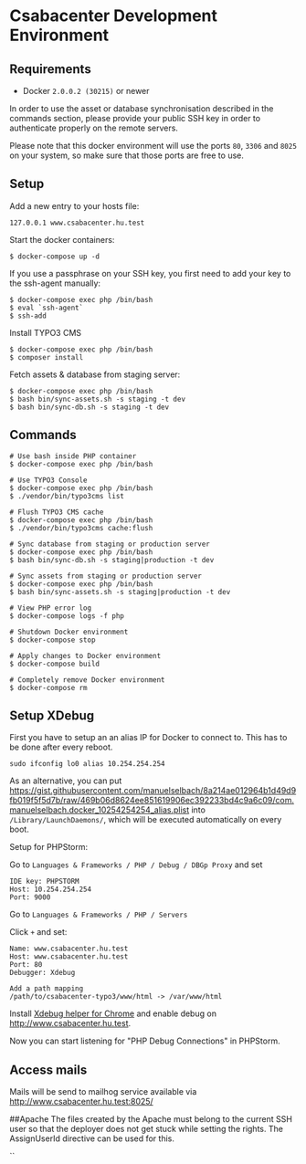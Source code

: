 # Csabacenter Development Environment

## Requirements

* Docker `2.0.0.2 (30215)` or newer

In order to use the asset or database synchronisation described in the commands section,
please provide your public SSH key in order to authenticate properly on the remote servers.

Please note that this docker environment will use the ports `80`, `3306` and `8025` on your system, so make sure
that those ports are free to use.

## Setup

Add a new entry to your hosts file:

```
127.0.0.1 www.csabacenter.hu.test
```

Start the docker containers:

```
$ docker-compose up -d
```

If you use a passphrase on your SSH key, you first need to add your key to the ssh-agent manually:

```
$ docker-compose exec php /bin/bash
$ eval `ssh-agent`
$ ssh-add
```

Install TYPO3 CMS

```
$ docker-compose exec php /bin/bash
$ composer install
```

Fetch assets & database from staging server:

```
$ docker-compose exec php /bin/bash
$ bash bin/sync-assets.sh -s staging -t dev
$ bash bin/sync-db.sh -s staging -t dev
```

## Commands

```
# Use bash inside PHP container
$ docker-compose exec php /bin/bash

# Use TYPO3 Console
$ docker-compose exec php /bin/bash
$ ./vendor/bin/typo3cms list

# Flush TYPO3 CMS cache
$ docker-compose exec php /bin/bash
$ ./vendor/bin/typo3cms cache:flush

# Sync database from staging or production server
$ docker-compose exec php /bin/bash
$ bash bin/sync-db.sh -s staging|production -t dev

# Sync assets from staging or production server
$ docker-compose exec php /bin/bash
$ bash bin/sync-assets.sh -s staging|production -t dev

# View PHP error log
$ docker-compose logs -f php

# Shutdown Docker environment
$ docker-compose stop

# Apply changes to Docker environment
$ docker-compose build

# Completely remove Docker environment
$ docker-compose rm
```


## Setup XDebug

First you have to setup an an alias IP for Docker to connect to.
This has to be done after every reboot.

```
sudo ifconfig lo0 alias 10.254.254.254
```

As an alternative, you can put <https://gist.githubusercontent.com/manuelselbach/8a214ae012964b1d49d9fb019f5f5d7b/raw/469b06d8624ee851619906ec392233bd4c9a6c09/com.manuelselbach.docker_10254254254_alias.plist>
into `/Library/LaunchDaemons/`, which will be executed automatically on every boot.

Setup for PHPStorm:

Go to `Languages & Frameworks / PHP / Debug / DBGp Proxy` and set

```
IDE key: PHPSTORM
Host: 10.254.254.254
Port: 9000
```

Go to `Languages & Frameworks / PHP / Servers`

Click `+` and set:

```
Name: www.csabacenter.hu.test
Host: www.csabacenter.hu.test
Port: 80
Debugger: Xdebug

Add a path mapping
/path/to/csabacenter-typo3/www/html -> /var/www/html
```

Install [Xdebug helper for Chrome](https://chrome.google.com/webstore/detail/xdebug-helper/eadndfjplgieldjbigjakmdgkmoaaaoc)
and enable debug on <http://www.csabacenter.hu.test>.

Now you can start listening for "PHP Debug Connections" in PHPStorm.

## Access mails

Mails will be send to mailhog service available via <http://www.csabacenter.hu.test:8025/>

##Apache
The files created by the Apache must belong to the current SSH user so that the deployer does not get stuck while setting the rights. The AssignUserId directive can be used for this.

``
